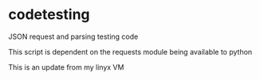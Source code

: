 # codetesting
JSON request and parsing testing code

This script is dependent on the requests module being available to python

This is an update from my linyx VM


